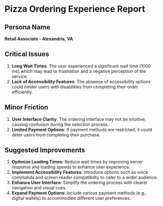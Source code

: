 # Pizza Ordering Experience Report

## Persona Name
**Retail Associate - Alexandria, VA**

## Critical Issues
1. **Long Wait Times**: The user experienced a significant wait time (1000 ms) which may lead to frustration and a negative perception of the service.
2. **Lack of Accessibility Features**: The absence of accessibility options could hinder users with disabilities from completing their order efficiently.

## Minor Friction
1. **User Interface Clarity**: The ordering interface may not be intuitive, causing confusion during the selection process.
2. **Limited Payment Options**: If payment methods are restricted, it could deter users from completing their purchase.

## Suggested Improvements
1. **Optimize Loading Times**: Reduce wait times by improving server response and loading speeds to enhance user experience.
2. **Implement Accessibility Features**: Introduce options such as voice commands and screen reader compatibility to cater to a wider audience.
3. **Enhance User Interface**: Simplify the ordering process with clearer navigation and visual cues.
4. **Expand Payment Options**: Include various payment methods (e.g., digital wallets) to accommodate different user preferences.